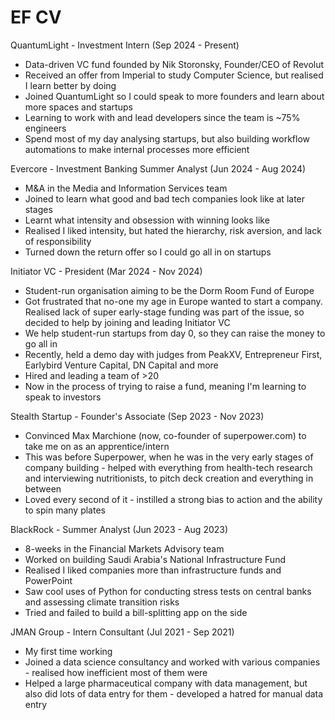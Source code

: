 # EF CV

QuantumLight - Investment Intern (Sep 2024 - Present)
- Data-driven VC fund founded by Nik Storonsky, Founder/CEO of Revolut
- Received an offer from Imperial to study Computer Science, but realised I learn better by doing
- Joined QuantumLight so I could speak to more founders and learn about more spaces and startups
- Learning to work with and lead developers since the team is ~75% engineers
- Spend most of my day analysing startups, but also building workflow automations to make internal processes more efficient

Evercore - Investment Banking Summer Analyst (Jun 2024 - Aug 2024)
- M&A in the Media and Information Services team
- Joined to learn what good and bad tech companies look like at later stages
- Learnt what intensity and obsession with winning looks like
- Realised I liked intensity, but hated the hierarchy, risk aversion, and lack of responsibility
- Turned down the return offer so I could go all in on startups

Initiator VC - President (Mar 2024 - Nov 2024)
- Student-run organisation aiming to be the Dorm Room Fund of Europe
- Got frustrated that no-one my age in Europe wanted to start a company. Realised lack of super early-stage funding was part of the issue, so decided to help by joining and leading Initiator VC
- We help student-run startups from day 0, so they can raise the money to go all in
- Recently, held a demo day with judges from PeakXV, Entrepreneur First, Earlybird Venture Capital, DN Capital and more
- Hired and leading a team of >20
- Now in the process of trying to raise a fund, meaning I'm learning to speak to investors

Stealth Startup - Founder's Associate (Sep 2023 - Nov 2023)
- Convinced Max Marchione (now, co-founder of superpower.com) to take me on as an apprentice/intern
- This was before Superpower, when he was in the very early stages of company building - helped with everything from health-tech research and interviewing nutritionists, to pitch deck creation and everything in between
- Loved every second of it - instilled a strong bias to action and the ability to spin many plates

BlackRock - Summer Analyst (Jun 2023 - Aug 2023)
- 8-weeks in the Financial Markets Advisory team
- Worked on building Saudi Arabia's National Infrastructure Fund
- Realised I liked companies more than infrastructure funds and PowerPoint
- Saw cool uses of Python for conducting stress tests on central banks and assessing climate transition risks
- Tried and failed to build a bill-splitting app on the side

JMAN Group - Intern Consultant (Jul 2021 - Sep 2021)
- My first time working
- Joined a data science consultancy and worked with various companies - realised how inefficient most of them were
- Helped a large pharmaceutical company with data management, but also did lots of data entry for them - developed a hatred for manual data entry



